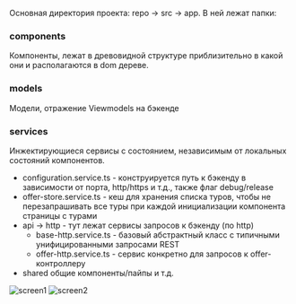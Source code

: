 Основная директория проекта: repo -> src -> app. В ней лежат папки:

### components
Компоненты, лежат в древовидной структуре приблизительно в какой они и располагаются в dom дереве.

### models
Модели, отражение Viewmodels на бэкенде

### services
Инжектирующиеся сервисы с состоянием, независимым от локальных состояний компонентов.
+ configuration.service.ts - конструируется путь к бэкенду в зависимости от порта, http/https и т.д., также флаг debug/release 
+ offer-store.service.ts - кеш для хранения списка туров, чтобы не перезапрашивать все туры при каждой инициализации компонента страницы с турами
+ api -> http - тут лежат сервисы запросов к бэкенду (по http)
    + base-http.service.ts - базовый абстрактный класс с типичными унифицированными запросами REST
    + offer-http.service.ts - сервис конкретно для запросов к offer-контроллеру
+ shared
общие компоненты/пайпы и т.д.

![screen1](https://ibb.co/C0Q038V)
![screen2](https://ibb.co/T1m4X6q)
